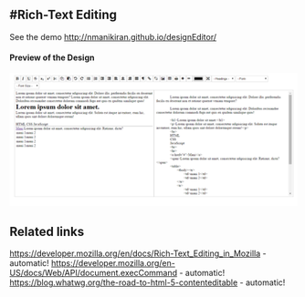 #Rich-Text Editing 
--
See the demo http://nmanikiran.github.io/designEditor/


#### Preview of the Design
![Design Preview](https://github.com/nmanikiran/designEditor/blob/gh-pages/img/design.png "Design Preview")


**Related links**
--
https://developer.mozilla.org/en/docs/Rich-Text_Editing_in_Mozilla - automatic!
https://developer.mozilla.org/en-US/docs/Web/API/document.execCommand - automatic!
https://blog.whatwg.org/the-road-to-html-5-contenteditable - automatic!
